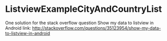 # ListviewExampleCityAndCountryList
One solution for the stack overflow question Show my data to listview in Android 
link: http://stackoverflow.com/questions/35123954/show-my-data-to-listview-in-android 
